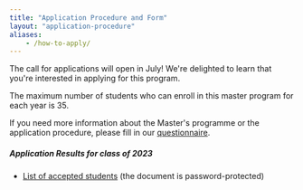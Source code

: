 ```yaml
---
title: "Application Procedure and Form"
layout: "application-procedure"
aliases:
    - /how-to-apply/
---
```


The call for applications will open in July! We're delighted to learn that you're interested in applying for this program.

The maximum number of students who can enroll in this master program for each year is 35.

If you need more information about the Master's programme or the application procedure, please fill in our [questionnaire](/how-to-apply/questionnaire).

##### Application Results for class of 2023

- [List of accepted students](http://file.biolab.si/xaim/2023-xAIM-selected-students.pdf) (the document is password-protected)
